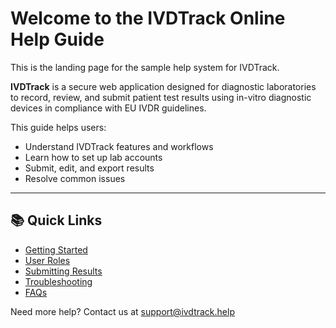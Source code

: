 # Welcome to the IVDTrack Online Help Guide

This is the landing page for the sample help system for IVDTrack.


**IVDTrack** is a secure web application designed for diagnostic laboratories to record, review, and submit patient test results using in-vitro diagnostic devices in compliance with EU IVDR guidelines.


This guide helps users:
- Understand IVDTrack features and workflows
- Learn how to set up lab accounts
- Submit, edit, and export results
- Resolve common issues

---

## 📚 Quick Links
- [Getting Started](getting-started.md)
- [User Roles](user-roles.md)
- [Submitting Results](submitting-results.md)
- [Troubleshooting](troubleshooting.md)
- [FAQs](faqs.md)

Need more help? Contact us at [support@ivdtrack.help](mailto:support@ivdtrack.help)
